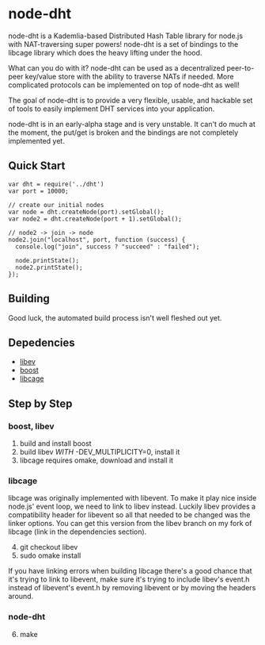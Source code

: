 node-dht
========

node-dht is a Kademlia-based Distributed Hash Table library for node.js with 
NAT-traversing super powers! node-dht is a set of bindings to the libcage 
library which does the heavy lifting under the hood.

What can you do with it? node-dht can be used as a decentralized peer-to-peer
key/value store with the ability to traverse NATs if needed. More complicated
protocols can be implemented on top of node-dht as well!

The goal of node-dht is to provide a very flexible, usable, and hackable set of
tools to easily implement DHT services into your application.

node-dht is in an early-alpha stage and is very unstable. It can't do much at
the moment, the put/get is broken and the bindings are not completely
implemented yet.

## Quick Start

    var dht = require('../dht')
    var port = 10000;

    // create our initial nodes
    var node = dht.createNode(port).setGlobal();
    var node2 = dht.createNode(port + 1).setGlobal();

    // node2 -> join -> node
    node2.join("localhost", port, function (success) {
      console.log("join", success ? "succeed" : "failed");

      node.printState();
      node2.printState();
    });

## Building

Good luck, the automated build process isn't well fleshed out yet.

## Depedencies

* [libev](http://software.schmorp.de/pkg/libev.html)
* [boost](http://www.boost.org/)
* [libcage](http://github.com/jb55/libcage)

## Step by Step

### boost, libev

1. build and install boost
2. build libev *WITH* -DEV\_MULTIPLICITY=0, install it
3. libcage requires omake, download and install it

### libcage

libcage was originally implemented with libevent. To make it play nice
inside node.js' event loop, we need to link to libev instead. Luckily
libev provides a compatibility header for libevent so all that needed to be
changed was the linker options. You can get this version from the libev
branch on my fork of libcage (link in the dependencies section).

4. git checkout libev
5. sudo omake install

If you have linking errors when building libcage there's a good chance 
that it's trying to link to libevent, make sure it's trying to include
libev's event.h instead of libevent's event.h by removing libevent or by
moving the headers around.

### node-dht

6. make
